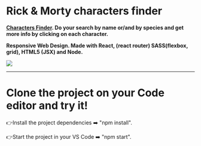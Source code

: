 # Rick & Morty characters finder

<b>[Characters Finder](https://barbaramoran.github.io/rick-morty-characters/#/). Do your search by name or/and by species and get more info by clicking on each character. 
  
Responsive Web Design.
Made with React, (react router) SASS(flexbox, grid), HTML5 (JSX) and Node.</b>

<a target="_blank" href="https://barbaramoran.github.io/rick-morty-characters/#/"><img src="https://i.postimg.cc/sXV7vtzV/Sin-t-tulo.png"/></a>

***
# Clone the project on your Code editor and try it!

👉Install the project dependencies ➡️ "npm install".

👉Start the project in your VS Code ➡️ "npm start".
